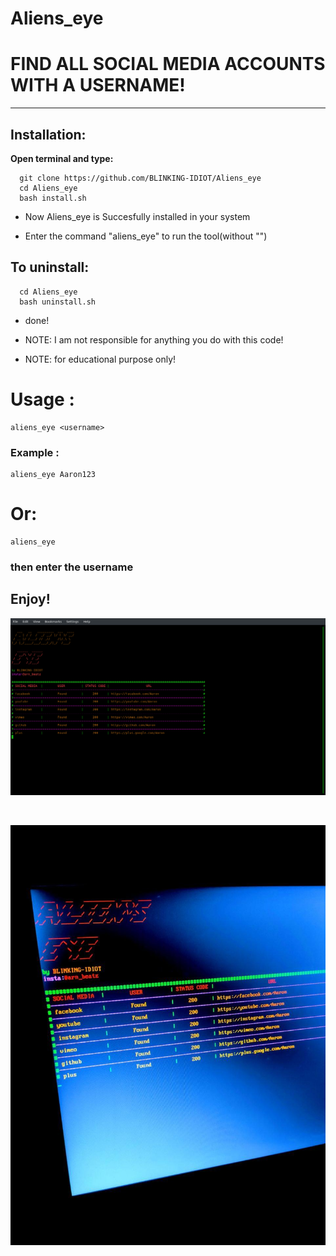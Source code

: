 # Aliens_eye
# FIND ALL SOCIAL MEDIA ACCOUNTS WITH A USERNAME!
<hr>

## Installation:
**Open terminal and type:**
```shell script
  git clone https://github.com/BLINKING-IDIOT/Aliens_eye
  cd Aliens_eye
  bash install.sh
```
* Now Aliens_eye is Succesfully installed in your system

* Enter the command "aliens_eye" to run the tool(without "")

## To uninstall:
```shell script
  cd Aliens_eye
  bash uninstall.sh
```
* done!

* NOTE: I am not responsible for anything you do with this code!

* NOTE: for educational purpose only!
# Usage :
```shell script
aliens_eye <username>
```
### Example :
```shell script
aliens_eye Aaron123
```
# Or:
```shell script
aliens_eye
```
### then enter the username

## Enjoy!
<p><img aling="center"src="https://raw.githubusercontent.com/BLINKING-IDIOT/Aliens_eye/main/photos/photo3.png"/></p>
<br>
<p><img aling="center"src="https://raw.githubusercontent.com/BLINKING-IDIOT/Aliens_eye/main/photos/photo2.png"/></p>
